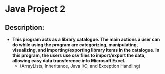 <h1>Java Project 2<br/>
<h2>Description:</h2>

- <b>This program acts as a library catalogue. The main actions a user can do while using the program are categorizing, manipulating, visualizing, and importing/exporting library items in the catalogue. In this program, the users use csv files to import/export the data, allowing easy data transference into Microsoft Excel.</b>
  - (ArrayLists, Inheritance, Java I/O, and Exception Handling)
